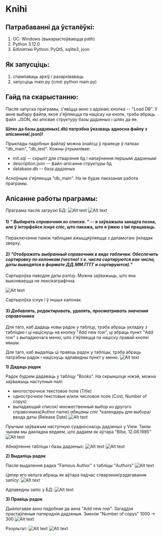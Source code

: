# Knihi

## Патрабаванні да ўсталёўкі:
1) ОС: Windows (выкарыстоўваецца path)
2) Python 3.12.0 
3) Бібліятэкі Python: PyQt5, sqlite3, json

## Як запусціць:
1) спампаваць архіў і разархіваваць
2) запусціць main.py (cmd: python main.py)

## Гайд па скарыстанню:
Пасля запуска праграмы, з'явіцца акно з адзінаю кнопка -- "Load DB".
У акне выбару файла, якое з'яўляецца па націску на кнопк, трэба абраць файл .JSON, які апісвае структуру базы дадзеных і шлях да яе. 

**Шлях да базы дадзеных(.db) патрэбна ўказваць адносна файлу з апісаннем(.json)!**

Прыклады падобных файлаў можна знайсці ў праекце ў папках "db_main", "db_test". Кожны ўтрымлівае:
* init.sql -- скрыпт для стварэння бд і напаўнення першымі дадзенымі
* description.json -- файл-апісанне структуры бд
* database.db -- база дадзеных

Асноўным з'яўляецца "db_main". На ім будзе паказаная работа праграмы.

## Апісанне работы праграмы:
Праграма пасля загрузкі БД:
![Alt text](.\imgs\first_look.png)
![Alt text](.\imgs\first_look_db.png)

#### 1) *" Выбирать справочник из списка. "* -- я заўважыла занадта позна, але ў інтэрфейсе існуе спіс, што пакажа, што я ўмею з імі працаваць.
Пераключэнне паміж табліцамі ажыццяўляецца з дапамогаю ўкладак зверху.



#### 2) *"Отображать выбранный справочник в виде таблички. Обеспечить сортировку по колонкам (честно! т.е. числа сортируются как числа, даты выводятся в формате ДД.ММ.ГГГГ и сортируются)."*
Сартыроўка паводле даты рэлізу. Можна заўважыць, што яна выконваецца не лексікаграфічна.

![Alt text](.\imgs\sort_rd.png)

Сартыроўка існуе і ў іншых калонак.

#### 3) *Добавлять, редактировать, удалять, просматривать значения справочника*

Для таго, каб дадаць новы радок у табліцу, трэба абраць укладку з табліцаю і ці націснуць на кнопку "Add new row", ці абраць пункт "Add row" з выпадаючага меню, што з'яўляецца па націску правай кнопкі мышы.

Для таго, каб выдаліць ці правіць радок у табліцы, трэба абраць патрэбны радок і націснуць адпаведны пункт у меню.
![Alt text](.\imgs\menus.png)

**1) Дадаць радок**

Радок будзем дадаваць у табліцу "Books". На скрыншоце ніжэй, можна заўважыць наступныя палі:
* многострочное текстовое поле (Title)
* однострочное текстовые и/или числовое поле (Cost, Number of copys)
* выпадающий список/ множественный выбор из другого справочника(Author name)  *абяцаны спіс*
*календарь для выбора/ввода даты (Release Date)
![Alt text](.\imgs\add_row_dialog.png)

Прычым заўважым наступную суадноснасць дадзеных у View. Такім чынам мы дакладна ведаем, што дадаем як аўтара "Biba, 12.08.1985"
![Alt text](.\imgs\suadn.png)

Абнаўленне табліцы і базы дадзеных:
![Alt text](.\imgs\after_add.png)
![Alt text](.\imgs\after_add_db.png)

**2) Выдаліць радок**

Пасля выдалення радка "Famous Author" з табліцы "Authors"
![Alt text](.\imgs\after_del.png)

Цяпер яго нельга абраць як аўтара падчас стварэння/рэдагавання запісу:
![Alt text](.\imgs\after_del_menu.png)

Адпаведны запіс у БД:
![Alt text](.\imgs\after_del_db.png)

**3) Правіць радок**

Дыялогавае акно падобнае да акна "Add new row". Загаддзя прастаўленыя папярэднія дадзеныя. Зменім "Number of copys" 1000 -> 300
![Alt text](.\imgs\image.png)

Рэзультат:
![Alt text](.\imgs\image-1.png)
![Alt text](.\imgs\image-2.png)